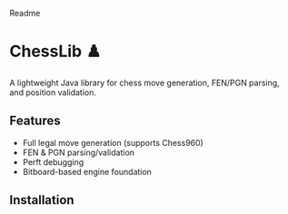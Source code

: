 Readme
# ChessLib ♟️
A lightweight Java library for chess move generation, FEN/PGN parsing, and position validation.

## Features
- Full legal move generation (supports Chess960)
- FEN & PGN parsing/validation
- Perft debugging
- Bitboard-based engine foundation

## Installation
